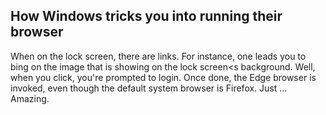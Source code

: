 How Windows tricks you into running their browser
-------------------------------------------------

When on the lock screen, there are links. For instance, one leads you to bing on the image that is showing on the lock screen<s background.
Well, when you click, you're prompted to login. Once done, the Edge browser is invoked, even though the default system browser is Firefox.
Just ... Amazing.
